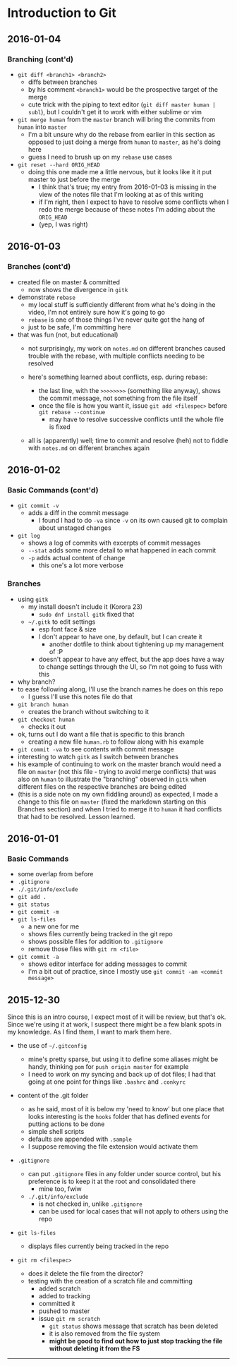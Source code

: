 # Introduction to Git
## 2016-01-04
### Branching (cont'd)
- ```git diff <branch1> <branch2>```
  - diffs between branches
  - by his comment ```<branch1>``` would be the prospective target of the merge
  - cute trick with the piping to text editor (```git diff master human | subl```), but I couldn't get it to work with either sublime or vim
- ```git merge human``` from the ```master``` branch will bring the commits from ```human``` into ```master```
  - I'm a bit unsure why do the rebase from earlier in this section as opposed to just doing a merge from ```human``` to ```master```, as he's doing here
  - guess I need to brush up on my ```rebase``` use cases
- ```git reset --hard ORIG_HEAD```
  - doing this one made me a little nervous, but it looks like it it put master to just before the merge 
    - I think that's true; my entry from 2016-01-03 is missing in the view of the notes file that I'm looking at as of this writing
    - if I'm right, then I expect to have to resolve some conflicts when I redo the merge because of these notes I'm adding about the ```ORIG_HEAD```
    - (yep, I was right)

## 2016-01-03
### Branches (cont'd)
- created file on master & committed
  - now shows the divergence in ```gitk```
- demonstrate ```rebase```
  - my local stuff is sufficiently different from what he's doing in the video, I'm not entirely sure how it's going to go
  - ```rebase``` is one of those things I've never quite got the hang of
  - just to be safe, I'm committing here
- that was fun (not, but educational)
  - not surprisingly, my work on ```notes.md``` on different branches caused trouble with the rebase, with multiple conflicts needing to be resolved

  - here's something learned about conflicts, esp. during rebase:
    - the last line, with the ```>>>>>>>>``` (something like anyway), shows the commit message, not something from the file itself
    - once the file is how you want it, issue ```git add <filespec>``` before ```git rebase --continue```
      - may have to resolve successive conflicts until the whole file is fixed
  - all is (apparently) well; time to commit and resolve (heh) not to fiddle with ```notes.md``` on different branches again

## 2016-01-02
### Basic Commands (cont'd)
- ```git commit -v```
  - adds a diff in the commit message
    - I found I had to do ```-va``` since ```-v``` on its own caused git to complain about unstaged changes
- ```git log```
  - shows a log of commits with excerpts of commit messages
  - ```--stat``` adds some more detail to what happened in each commit
  - ```-p``` adds actual content of change
    - this one's a lot more verbose

### Branches
- using ```gitk```
  - my install doesn't include it (Korora 23)
    - ```sudo dnf install gitk``` fixed that
  - ```~/.gitk``` to edit settings
    - esp font face & size
    - I don't appear to have one, by default, but I can create it
      - another dotfile to think about tightening up my management of :P
    - doesn't appear to have any effect, but the app does have a way to change settings through the UI, so I'm not going to fuss with this
- why branch?
- to ease following along, I'll use the branch names he does on this repo
  - I guess I'll use this notes file do that
- ```git branch human```
  - creates the branch without switching to it
- ```git checkout human```
  - checks it out
- ok, turns out I do want a file that is specific to this branch
  - creating a new file ```human.rb``` to follow along with his example
- ```git commit -va``` to see contents with commit message
- interesting to watch ```gitk``` as I switch between branches
- his example of continuing to work on the master branch would need a file on ```master``` (not this file - trying to avoid merge conflicts) that was also on ```human``` to illustrate the "branching" observed in ```gitk``` when different files on the respective branches are being edited
- (this is a side note on my own fiddling around) as expected, I made a change to this file on ```master``` (fixed the markdown starting on this Branches section) and when I tried to merge it to ```human``` it had conflicts that had to be resolved. Lesson learned. 

## 2016-01-01
### Basic Commands
- some overlap from before
- ```.gitignore```
- ```./.git/info/exclude```
- ```git add .```
- ```git status```
- ```git commit -m```
- ```git ls-files```
  - a new one for me
  - shows files currently being tracked in the git repo
  - shows possible files for addition to ```.gitignore```
  - remove those files with ```git rm <file>```
- ```git commit -a```
  - shows editor interface for adding messages to commit
  - I'm a bit out of practice, since I mostly use ```git commit -am <commit message>```

## 2015-12-30
Since this is an intro course, I expect most of it will be review, but that's ok. Since we're using it at work, I suspect there might be a few blank spots in my knowledge. As I find them, I want to mark them here. 

- the use of ```~/.gitconfig```
  - mine's pretty sparse, but using it to define some aliases might be handy, thinking ```pom``` for ```push origin master``` for example
  - I need to work on my syncing and back up of dot files; I had that going at one point for things like ```.bashrc``` and ```.conkyrc```

- content of the .git folder
  - as he said, most of it is below my 'need to know' but one place that looks interesting is the ```hooks``` folder that has defined events for putting actions to be done
  - simple shell scripts
  - defaults are appended with ```.sample``` 
  - I suppose removing the file extension would activate them

- ```.gitignore```
  - can put ```.gitignore``` files in any folder under source control, but his preference is to keep it at the root and consolidated there
    - mine too, fwiw
  - ```./.git/info/exclude```
    - is not checked in, unlike ```.gitignore```
    - can be used for local cases that will not apply to others using the repo

- ```git ls-files```
  - displays files currently being tracked in the repo

- ```git rm <filespec>```
  - does it delete the file from the director?
  - testing with the creation of a scratch file and committing
    - added scratch
    - added to tracking
    - committed it
    - pushed to master
    - issue ```git rm scratch```
      - ```git status``` shows message that scratch has been deleted
      - it is also removed from the file system
      - **might be good to find out how to just stop tracking the file without deleting it from the FS**


-----
